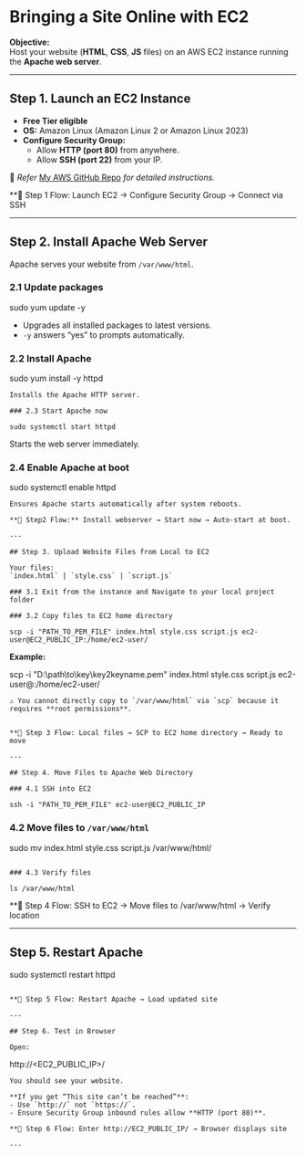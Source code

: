 
# Bringing a Site Online with EC2

**Objective:**  
Host your website (**HTML**, **CSS**, **JS** files) on an AWS EC2 instance running the **Apache web server**.

---

## Step 1. Launch an EC2 Instance

- **Free Tier eligible**
- **OS:** Amazon Linux (Amazon Linux 2 or Amazon Linux 2023)
- **Configure Security Group:**
  - Allow **HTTP (port 80)** from anywhere.
  - Allow **SSH (port 22)** from your IP.

📄 *Refer*  [My AWS GitHub Repo](https://github.com/sudheerbhat93/aws)  *for detailed instructions.*

**📌 Step 1 Flow: Launch EC2 → Configure Security Group → Connect via SSH

---

## Step 2. Install Apache Web Server

Apache serves your website from `/var/www/html`.

### 2.1 Update packages

sudo yum update -y

- Upgrades all installed packages to latest versions.  
- `-y` answers “yes” to prompts automatically.

### 2.2 Install Apache

sudo yum install -y httpd
```
Installs the Apache HTTP server.

### 2.3 Start Apache now

sudo systemctl start httpd
```
Starts the web server immediately.

### 2.4 Enable Apache at boot

sudo systemctl enable httpd
```
Ensures Apache starts automatically after system reboots.

**📌 Step2 Flow:** Install webserver → Start now → Auto-start at boot.

---

## Step 3. Upload Website Files from Local to EC2

Your files:  
`index.html` | `style.css` | `script.js`

### 3.1 Exit from the instance and Navigate to your local project folder

### 3.2 Copy files to EC2 home directory

scp -i "PATH_TO_PEM_FILE" index.html style.css script.js ec2-user@EC2_PUBLIC_IP:/home/ec2-user/
```
**Example:**

scp -i "D:\path\to\key\key2keyname.pem" index.html style.css script.js ec2-user@<public IP Address>:/home/ec2-user/
```
⚠ You cannot directly copy to `/var/www/html` via `scp` because it requires **root permissions**.


**📌 Step 3 Flow: Local files → SCP to EC2 home directory → Ready to move

---

## Step 4. Move Files to Apache Web Directory

### 4.1 SSH into EC2

ssh -i "PATH_TO_PEM_FILE" ec2-user@EC2_PUBLIC_IP
```

### 4.2 Move files to `/var/www/html`

sudo mv index.html style.css script.js /var/www/html/
```

### 4.3 Verify files

ls /var/www/html
```

**📌 Step 4 Flow: SSH to EC2 → Move files to /var/www/html → Verify location

---

## Step 5. Restart Apache

sudo systemctl restart httpd
```

**📌 Step 5 Flow: Restart Apache → Load updated site

---

## Step 6. Test in Browser

Open:  
```
http://<EC2_PUBLIC_IP>/
```
You should see your website.

**If you get “This site can’t be reached”**:
- Use `http://` not `https://`.
- Ensure Security Group inbound rules allow **HTTP (port 80)**.

**📌 Step 6 Flow: Enter http://EC2_PUBLIC_IP/ → Browser displays site

---
